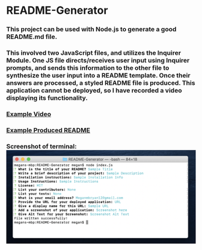 # README-Generator
### This project can be used with Node.js to generate a good README.md file.

### This involved two JavaScript files, and utilizes the Inquirer Module. One JS file directs/receives user input using Inquirer prompts, and sends this information to the other file to synthesize the user input into a README template. Once their answers are processed, a styled README file is produced. This application cannot be deployed, so I have recorded a video displaying its functionality.

### [Example Video](https://drive.google.com/file/d/1wi9MD8iYDrozVO81QARKsmwFjqUnmfSc/view)
### [Example Produced README](./SampleREADME/README.md)
### Screenshot of terminal: ![Screenshot of Input](./SampleREADME/README_SS.jpeg)
